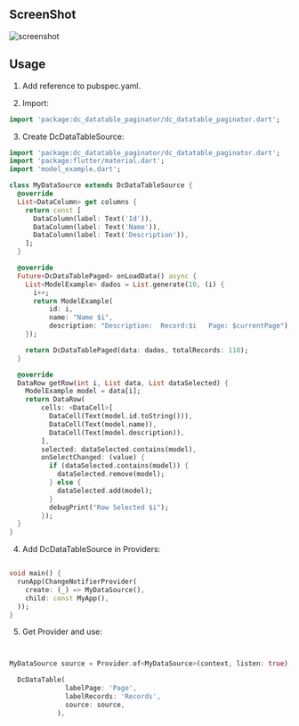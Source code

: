## ScreenShot
![screenshot](https://user-images.githubusercontent.com/105129810/189432373-8b1fdb50-c643-4874-8b63-e4e9b2330be1.png)

## Usage

1. Add reference to pubspec.yaml.

2. Import:
```dart
import 'package:dc_datatable_paginator/dc_datatable_paginator.dart';
```

3. Create DcDataTableSource:
```dart
import 'package:dc_datatable_paginator/dc_datatable_paginator.dart';
import 'package:flutter/material.dart';
import 'model_example.dart';

class MyDataSource extends DcDataTableSource {
  @override
  List<DataColumn> get columns {
    return const [
      DataColumn(label: Text('Id')),
      DataColumn(label: Text('Name')),
      DataColumn(label: Text('Description')),
    ];
  }

  @override
  Future<DcDataTablePaged> onLoadData() async {
    List<ModelExample> dados = List.generate(10, (i) {
      i++;
      return ModelExample(
          id: i,
          name: "Name $i",
          description: "Description:  Record:$i   Page: $currentPage");
    });

    return DcDataTablePaged(data: dados, totalRecords: 110);
  }

  @override
  DataRow getRow(int i, List data, List dataSelected) {
    ModelExample model = data[i];
    return DataRow(
        cells: <DataCell>[
          DataCell(Text(model.id.toString())),
          DataCell(Text(model.name)),
          DataCell(Text(model.description)),
        ],
        selected: dataSelected.contains(model),
        onSelectChanged: (value) {
          if (dataSelected.contains(model)) {
            dataSelected.remove(model);
          } else {
            dataSelected.add(model);
          }
          debugPrint("Row Selected $i");
        });
  }
}
```


4. Add DcDataTableSource in Providers:
```dart

void main() {
  runApp(ChangeNotifierProvider(
    create: (_) => MyDataSource(),
    child: const MyApp(),
  ));
}

```


5. Get Provider and use:
```dart


MyDataSource source = Provider.of<MyDataSource>(context, listen: true);

  DcDataTable(
              labelPage: 'Page',
              labelRecords: 'Records',
              source: source,
            ),



```